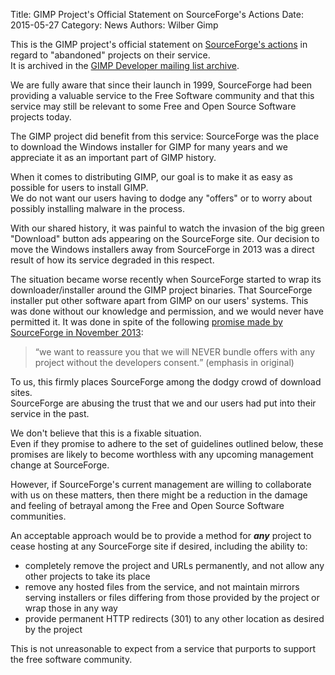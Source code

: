 Title: GIMP Project's Official Statement on SourceForge's Actions
Date: 2015-05-27
Category: News
Authors: Wilber Gimp


This is the GIMP project's official statement on [SourceForge's actions](http://web.archive.org/web/20150529094757/https://sourceforge.net/blog/gimp-win-project-wasnt-hijacked-just-abandoned/) in regard to "abandoned" projects on their service.  
 It is archived in the [GIMP Developer mailing list archive](https://mail.gnome.org/archives/gimp-developer-list/2015-May/msg00144.html).

We are fully aware that since their launch in 1999, SourceForge had been providing a valuable service to the Free Software community and that this service may still be relevant to some Free and Open Source Software projects today.

The GIMP project did benefit from this service: SourceForge was the place to download the Windows installer for GIMP for many years and we appreciate it as an important part of GIMP history.

When it comes to distributing GIMP, our goal is to make it as easy as possible for users to install GIMP.  
 We do not want our users having to dodge any "offers" or to worry about possibly installing malware in the process.

With our shared history, it was painful to watch the invasion of the big green "Download" button ads appearing on the SourceForge site. Our decision to move the Windows installers away from SourceForge in 2013 was a direct result of how its service degraded in this respect.

The situation became worse recently when SourceForge started to wrap its downloader/installer around the GIMP project binaries. That SourceForge installer put other software apart from GIMP on our users' systems. This was done without our knowledge and permission, and we would never have permitted it. It was done in spite of the following [promise made by SourceForge in November 2013](http://web.archive.org/web/20131115022447/http://sourceforge.net/blog/advertising-bundling-community-and-criticism/):

> <q>we want to reassure you that we will NEVER bundle offers with any project without the developers consent.</q> (emphasis in original)

To us, this firmly places SourceForge among the dodgy crowd of download sites.  
 SourceForge are abusing the trust that we and our users had put into their service in the past.

We don't believe that this is a fixable situation.  
 Even if they promise to adhere to the set of guidelines outlined below, these promises are likely to become worthless with any upcoming management change at SourceForge.

However, if SourceForge's current management are willing to collaborate with us on these matters, then there might be a reduction in the damage and feeling of betrayal among the Free and Open Source Software communities.

An acceptable approach would be to provide a method for ***any*** project to cease hosting at any SourceForge site if desired, including the ability to:

*   completely remove the project and URLs permanently, and not allow any other projects to take its place
*   remove any hosted files from the service, and not maintain mirrors serving installers or files differing from those provided by the project or wrap those in any way
*   provide permanent HTTP redirects (301) to any other location as desired by the project

This is not unreasonable to expect from a service that purports to support the free software community.
